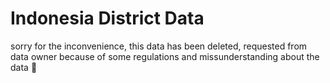 # Indonesia District Data

sorry for the inconvenience, this data has been deleted, requested from data owner because of some regulations and missunderstanding about the data 🍴